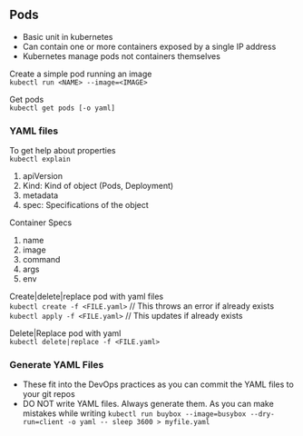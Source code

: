 
## Pods
- Basic unit in kubernetes
- Can contain one or more containers exposed by a single IP address
- Kubernetes manage pods not containers themselves

Create a simple pod running an image <br>
`kubectl run <NAME> --image=<IMAGE>`

Get pods <br>
`kubectl get pods [-o yaml]`

### YAML files

To get help about properties <br>
`kubectl explain`

1. apiVersion
2. Kind: Kind of object (Pods, Deployment)
3. metadata
4. spec: Specifications of the object

Container Specs
1. name
2. image
3. command
4. args
5. env

Create|delete|replace pod with yaml files<br>
`kubectl create -f <FILE.yaml>` // This throws an error if already exists <br>
`kubectl apply -f <FILE.yaml>` // This updates if already exists

Delete|Replace pod with yaml<br>
`kubectl delete|replace -f <FILE.yaml>`

### Generate YAML Files
- These fit into the DevOps practices as you can commit the YAML files to your git repos
- DO NOT write YAML files. Always generate them. As you can make mistakes while writing
`kubectl run buybox --image=busybox --dry-run=client -o yaml -- sleep 3600 > myfile.yaml` 
